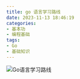 ```yaml
---
title: go 语言学习路线
date: 2023-11-13 18:46:19
categories: 
- 基本功
- 编程基础
tags:
- Go
- 基础知识
---
```


![Go语言学习路线](/pic/基本功/编程基础/Go语言学历路线/Go语言学历路线.drawio.png)